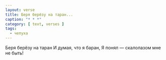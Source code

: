 ```yaml
---
layout: verse
title: Беря берёзу на таран...
caption: "* * *"
category: [ text, verses ]
tags:
  - чепуха
---
```

Беря берёзу на таран
И думая, что я баран,
Я понял — скалолазом мне не быть!
